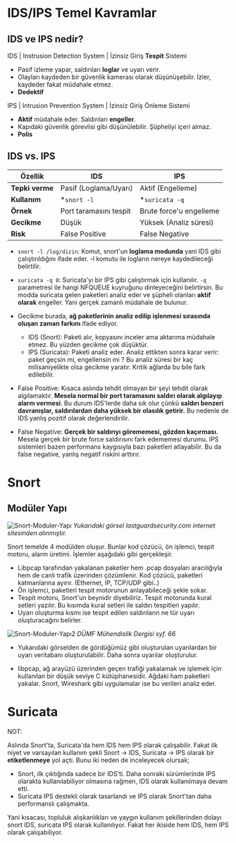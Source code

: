 # IDS/IPS Temel Kavramlar

## IDS ve IPS nedir?

IDS | Instrusion Detection System | İzinsiz Giriş **Tespit** Sistemi
- Pasif izleme yapar, saldırıları **loglar** ve uyarı verir.
- Olayları kaydeden bir güvenlik kamerası olarak düşünüşebilir. İzler, kaydeder fakat müdahale etmez.
- **Dedektif**

IPS | Intrusion Prevention System | İzinsiz Giriş Önleme Sistemi
- **Aktif** müdahale eder. Saldırıları **engeller**.
- Kapıdaki güvenlik görevlisi gibi düşünülebilir. Şüpheliyi içeri almaz.
- **Polis**
 
## IDS vs. IPS
| Özellik      | IDS                    | IPS                     |
| ------------ | ---------------------- | ----------------------- |
| **Tepki verme**    | Pasif (Loglama/Uyarı)  | Aktif (Engelleme)       |
| **Kullanım** | *`snort -l`             | *`suricata -q`           |
| **Örnek**    | Port taramasını tespit | Brute force'u engelleme |
| **Gecikme**  | Düşük              | Yüksek (Analiz süresi) |
| **Risk**     | False Positive     | False Negative     |

- `snort -l /log/dizin`: Komut, snort'un **loglama modunda** yani IDS gibi çalıştırıldığını ifade eder. -l komutu ile logların nereye kaydedileceği belirtilir. 
- `suricata -q 0`: Suricata'yı bir IPS gibi çalıştırmak için kullanılır. `-q` parametresi ile hangi NFQUEUE kuyruğunu dinleyeceğini belirtirsin. Bu modda suricata gelen paketleri analiz eder ve şüpheli olanları **aktif olarak** engeller. Yani gerçek zamanlı müdahale de bulunur.

- Gecikme burada, **ağ paketlerinin analiz edilip işlenmesi sırasında oluşan zaman farkını** ifade ediyor. 
    - IDS (Snort): Paketi alır, kopyasını inceler ama aktarıma müdahale etmez. Bu yüzden gecikme çok düşüktür.
    - IPS (Suricata): Paketi analiz eder. Analiz ettikten sonra karar verir: paket geçsin mi, engellensin mi ? Bu analiz süresi bir kaç milisaniyelikte olsa gecikme yaratır. Kritik ağlarda bu bile fark edilebilir.

- False Positive: Kısaca aslında tehdit olmayan bir şeyi tehdit olarak algılamaktır. **Mesela normal bir port taramasını saldırı olarak algılayıp alarm vermesi**. Bu durum IDS'lerde daha sık olur çünkü **saldırı benzeri davranışlar, saldırılardan daha yüksek bir olasılık getirir.** Bu nedenle de IDS yanlış pozitif olarak değerlendirilir.
- False Negative: **Gerçek bir saldırıyı görememesi, gözden kaçırması.** Mesela gerçek bir brute force saldırısını fark edememesi durumu. IPS sistemleri bazen performans kaygısıyla bazı paketleri atlayabilir. Bu da false negative, yanlış negatif riskini arttırır.



# Snort

## Modüler Yapı

![Snort-Moduler-Yapı](https://github.com/user-attachments/assets/cf57a4c7-0b98-4931-b8bf-c224a10f4346)
*Yukarıdaki görsel lastguardsecurity.com internet sitesinden alınmıştır.*

Snort temelde 4 modülden oluşur. Bunlar kod çözücü, ön işlemci, tespit motoru, alarm üretimi. İşlemler aşağıdaki gibi gerçekleşir.
- Libpcap tarafından yakalanan paketler hem .pcap dosyaları aracılığıyla hem de canlı trafik üzerinden çözümlenir. Kod çözücü, paketleri katmanlarına ayırır. (Ethernet, IP, TCP/UDP gibi..)
- Ön işlemci, paketleri tespit motorunun anlayabileceği şekle sokar.
- Tespit motoru, Snort'un beynidir diyebiliriz. Tespit motorunda kural setleri yazılır. Bu kısımda kural setleri ile saldırı tespitleri yapılır.
- Uyarı oluşturma kısmı ise tespit edilen saldırıların ne tür uyarı oluşturacağını belirler. 

![Snort-Moduler-Yapı2](https://github.com/user-attachments/assets/71bbd172-a08e-4867-8912-4ba956a042be)
*DÜMF Mühendislik Dergisi syf. 66*

- Yukarıdaki görselden de gördüğümüz gibi oluşturulan uyarılardan bir uyarı veritabanı oluşturulabilir. Daha sonra uyarılar oluşturulur.

* libpcap, ağ arayüzü üzerinden geçen trafiği yakalamak ve işlemek için kullanılan bir düşük seviye C kütüphanesidir. Ağdaki ham paketleri yakalar. Snort, Wireshark gibi uygulamalar ise bu verileri analiz eder.

# Suricata 





NOT:

Aslında Snort'ta, Suricata'da hem IDS hem IPS olarak çalışabilir. Fakat ilk niyet ve varsayılan kullanım şekli Snort -> IDS, Suricata -> IPS olarak bir **etiketlenmeye** yol açtı. Bunu iki neden de inceleyecek olursak;
- Snort, ilk çıktığında sadece bir IDS'ti. Daha sonraki sürümlerinde IPS olarakta kullanılabiliyor olmasına rağmen, IDS olarak kullanılmaya devam etti.
- Suricata IPS destekli olarak tasarlandı ve IPS olarak Snort'tan daha performanslı çalışmakta. 

Yani kısacası, topluluk alışkanlıkları ve yaygın kullanım şekillerinden dolayı snort IDS, suricata IPS olarak kullanılıyor. Fakat her ikiside hem IDS, hem IPS olarak çalışabiliyor.


